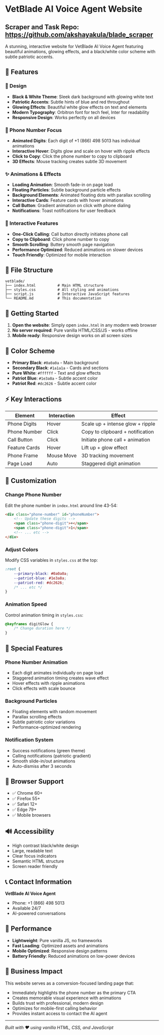 # VetBlade AI Voice Agent Website
## Scraper and Task Repo: https://github.com/akshayakula/blade_scraper


A stunning, interactive website for VetBlade AI Voice Agent featuring beautiful animations, glowing effects, and a black/white color scheme with subtle patriotic accents.

## 🎯 Features

### 🎨 Design
- **Black & White Theme**: Sleek dark background with glowing white text
- **Patriotic Accents**: Subtle hints of blue and red throughout
- **Glowing Effects**: Beautiful white glow effects on text and elements
- **Modern Typography**: Orbitron font for tech feel, Inter for readability
- **Responsive Design**: Works perfectly on all devices

### 📱 Phone Number Focus
- **Animated Digits**: Each digit of +1 (866) 498 5013 has individual animations
- **Interactive Hover**: Digits glow and scale on hover with ripple effects
- **Click to Copy**: Click the phone number to copy to clipboard
- **3D Effects**: Mouse tracking creates subtle 3D movement

### ✨ Animations & Effects
- **Loading Animation**: Smooth fade-in on page load
- **Floating Particles**: Subtle background particle effects
- **Background Elements**: Animated floating dots with parallax scrolling
- **Interactive Cards**: Feature cards with hover animations
- **Call Button**: Gradient animation on click with phone dialing
- **Notifications**: Toast notifications for user feedback

### 🔧 Interactive Features
- **One-Click Calling**: Call button directly initiates phone call
- **Copy to Clipboard**: Click phone number to copy
- **Smooth Scrolling**: Buttery smooth page navigation
- **Performance Optimized**: Reduced animations on slower devices
- **Touch Friendly**: Optimized for mobile interaction

## 📁 File Structure

```
vetblade/
├── index.html          # Main HTML structure
├── styles.css          # All styling and animations
├── script.js           # Interactive JavaScript features
└── README.md           # This documentation
```

## 🚀 Getting Started

1. **Open the website**: Simply open `index.html` in any modern web browser
2. **No server required**: Pure vanilla HTML/CSS/JS - works offline
3. **Mobile ready**: Responsive design works on all screen sizes

## 🎨 Color Scheme

- **Primary Black**: `#0a0a0a` - Main background
- **Secondary Black**: `#1a1a1a` - Cards and sections
- **Pure White**: `#ffffff` - Text and glow effects
- **Patriot Blue**: `#1e3a8a` - Subtle accent color
- **Patriot Red**: `#dc2626` - Subtle accent color

## ⚡ Key Interactions

| Element | Interaction | Effect |
|---------|-------------|---------|
| Phone Digits | Hover | Scale up + intense glow + ripple |
| Phone Number | Click | Copy to clipboard + notification |
| Call Button | Click | Initiate phone call + animation |
| Feature Cards | Hover | Lift up + glow effect |
| Phone Frame | Mouse Move | 3D tracking movement |
| Page Load | Auto | Staggered digit animation |

## 🔧 Customization

### Change Phone Number
Edit the phone number in `index.html` around line 43-54:
```html
<div class="phone-number" id="phoneNumber">
    <!-- Update these digits -->
    <span class="phone-digit">+</span>
    <span class="phone-digit">1</span>
    <!-- ... etc -->
</div>
```

### Adjust Colors
Modify CSS variables in `styles.css` at the top:
```css
:root {
    --primary-black: #0a0a0a;
    --patriot-blue: #1e3a8a;
    --patriot-red: #dc2626;
    /* ... etc */
}
```

### Animation Speed
Control animation timing in `styles.css`:
```css
@keyframes digitGlow {
    /* Change duration here */
}
```

## 🌟 Special Features

### Phone Number Animation
- Each digit animates individually on page load
- Staggered animation timing creates wave effect
- Hover effects with ripple animations
- Click effects with scale bounce

### Background Particles
- Floating elements with random movement
- Parallax scrolling effects
- Subtle patriotic color variations
- Performance-optimized rendering

### Notification System
- Success notifications (green theme)
- Calling notifications (patriotic gradient)
- Smooth slide-in/out animations
- Auto-dismiss after 3 seconds

## 📱 Browser Support

- ✅ Chrome 60+
- ✅ Firefox 55+
- ✅ Safari 12+
- ✅ Edge 79+
- ✅ Mobile browsers

## 🔊 Accessibility

- High contrast black/white design
- Large, readable text
- Clear focus indicators
- Semantic HTML structure
- Screen reader friendly

## 📞 Contact Information

**VetBlade AI Voice Agent**
- Phone: +1 (866) 498 5013
- Available 24/7
- AI-powered conversations

## 🚀 Performance

- **Lightweight**: Pure vanilla JS, no frameworks
- **Fast Loading**: Optimized assets and animations
- **Mobile Optimized**: Responsive design patterns
- **Battery Friendly**: Reduced animations on low-power devices

## 🎯 Business Impact

This website serves as a conversion-focused landing page that:
- Immediately highlights the phone number as the primary CTA
- Creates memorable visual experience with animations
- Builds trust with professional, modern design
- Optimizes for mobile-first calling behavior
- Provides instant access to contact the AI agent

---

*Built with ❤️ using vanilla HTML, CSS, and JavaScript*
